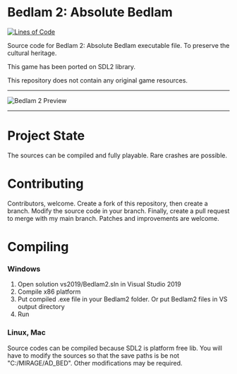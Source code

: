 
# Bedlam 2: Absolute Bedlam

[![Lines of Code](https://tokei.rs/b1/github/8street/Bedlam2?category=code)](https://github.com/XAMPPRocky/tokei)

Source code for Bedlam 2: Absolute Bedlam executable file. To preserve the cultural heritage.

This game has been ported on SDL2 library.

This repository does not contain any original game resources.

---

![Bedlam 2 Preview](https://www.old-games.ru/forum/attachments/bedlam2-png.241732/)

---

# Project State

The sources can be compiled and fully playable. Rare crashes are possible.

# Contributing

Contributors, welcome. Create a fork of this repository, then create a branch. Modify the source code in your branch. Finally, create a pull request to merge with my main branch.
Patches and improvements are welcome.

# Compiling

### Windows

1. Open solution vs2019/Bedlam2.sln in Visual Studio 2019
2. Compile x86 platform
3. Put compiled .exe file in your Bedlam2 folder. Or put Bedlam2 files in VS output directory
4. Run

### Linux, Mac

Source codes can be compiled because SDL2 is platform free lib. You will have to modify the sources so that the save paths is be not "C:/MIRAGE/AD_BED". Other modifications may be required.
